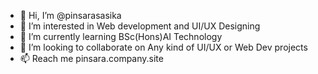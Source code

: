 - 👋 Hi, I’m @pinsarasasika
- 👀 I’m interested in Web development and UI/UX Designing
- 🌱 I’m currently learning BSc(Hons)AI Technology
- 💞️ I’m looking to collaborate on Any kind of UI/UX or Web Dev projects
- 📫 Reach me pinsara.company.site

<!---
pinsarasasika/pinsarasasika is a ✨ special ✨ repository because its `README.md` (this file) appears on your GitHub profile.
You can click the Preview link to take a look at your changes.
--->
